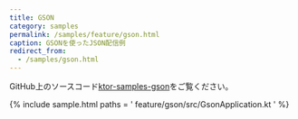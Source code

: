 ```yaml
---
title: GSON
category: samples
permalink: /samples/feature/gson.html
caption: GSONを使ったJSON配信例
redirect_from:
  - /samples/gson.html
---
```


GitHub上のソースコード[ktor-samples-gson](https://github.com/ktorio/ktor-samples/tree/master/feature/gson)をご覧ください。

{% include sample.html paths = '
    feature/gson/src/GsonApplication.kt
' %}
